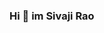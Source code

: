 ### Hi  👋 im Sivaji Rao

<!--
**Sivajirao948/Sivajirao948** is a ✨ _special_ ✨ repository because its `README.md` (this file) appears on your GitHub profil


🛠️ Languages and Tools :
-->
